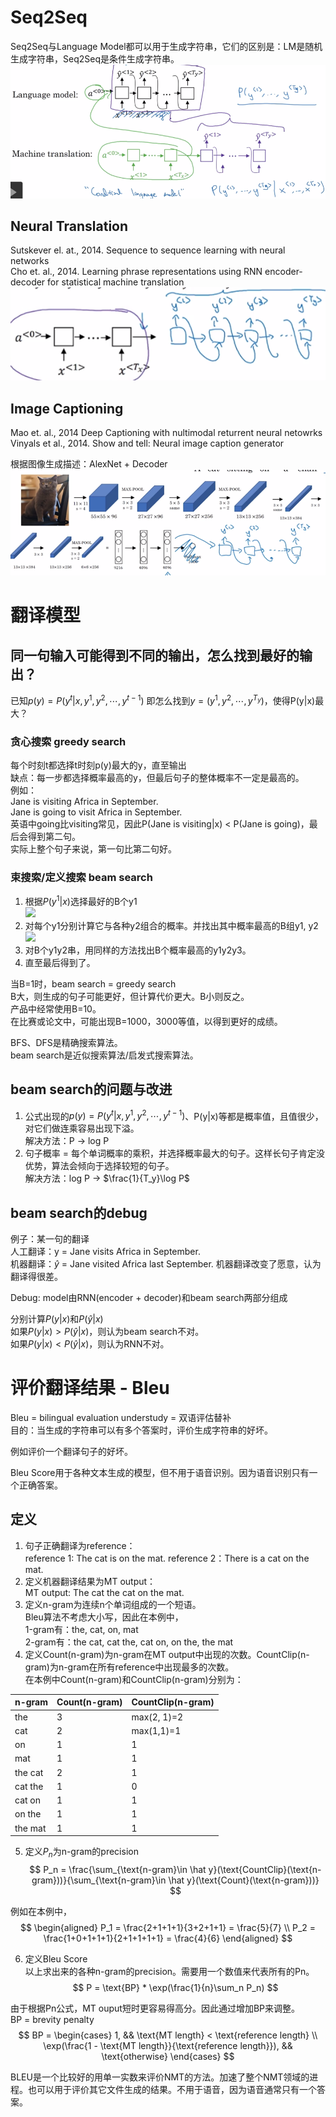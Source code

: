 # Seq2Seq

Seq2Seq与Language Model都可以用于生成字符串，它们的区别是：LM是随机生成字符串，Seq2Seq是条件生成字符串。  
![](/assets/53.png) 

## Neural Translation

Sutskever el. at., 2014. Sequence to sequence learning with neural networks  
Cho et. al., 2014. Learning phrase representations using RNN encoder-decoder for statistical machine translation  
![](/assets/51.png)  

## Image Captioning

Mao et. al., 2014 Deep Captioning with nultimodal returrent neural netowrks  
Vinyals et al., 2014. Show and tell: Neural image caption generator  

根据图像生成描述：AlexNet + Decoder  
![](/assets/52.png)

# 翻译模型

## 同一句输入可能得到不同的输出，怎么找到最好的输出？  

已知$p(y) = P(y^t|x, y^1, y^2, \cdots, y^{t-1})$
即怎么找到$y = (y^1, y^2, \cdots, y^{T_y})$，使得P(y|x)最大？  

### 贪心搜索 greedy search

每个时刻t都选择t时刻p(y)最大的y，直至输出<EOS>  
缺点：每一步都选择概率最高的y，但最后句子的整体概率不一定是最高的。  
例如：  
Jane is visiting Africa in September.   
Jane is going to visit Africa in September.  
英语中going比visiting常见，因此P(Jane is visiting|x) < P(Jane is going)，最后会得到第二句。  
实际上整个句子来说，第一句比第二句好。  

### 束搜索/定义搜索 beam search  

1. 根据$P(y^1|x)$选择最好的B个y1  
![](/assets/images/Chapter10/54.png)   
2. 对每个y1分别计算它与各种y2组合的概率。并找出其中概率最高的B组y1, y2  
![](/assets/images/Chapter10/55.png)   
3. 对B个y1y2串，用同样的方法找出B个概率最高的y1y2y3。  
4. 直至最后得到了<EOS>。  

当B=1时，beam search = greedy search  
B大，则生成的句子可能更好，但计算代价更大。B小则反之。  
产品中经常使用B=10。  
在比赛或论文中，可能出现B=1000，3000等值，以得到更好的成绩。  

BFS、DFS是精确搜索算法。  
beam search是近似搜索算法/启发式搜索算法。  

## beam search的问题与改进

1. 公式出现的$p(y) = P(y^t|x, y^1, y^2, \cdots, y^{t-1})$、P(y|x)等都是概率值，且值很少，对它们做连乘容易出现下溢。  
解决方法：P -> log P  
2. 句子概率 = 每个单词概率的乘积，并选择概率最大的句子。这样长句子肯定没优势，算法会倾向于选择较短的句子。  
解决方法：log P -> $\frac{1}{T_y}\log P$

## beam search的debug

例子：某一句的翻译  
人工翻译：y = Jane visits Africa in September.  
机器翻译：$\hat y$ = Jane visited Africa last September. 
机器翻译改变了愿意，认为翻译得很差。  

Debug: 
model由RNN(encoder + decoder)和beam search两部分组成  

分别计算$P(y|x)$和$P(\hat y|x)$  
如果$P(y|x) > P(\hat y|x)$，则认为beam search不对。  
如果$P(y|x) < P(\hat y|x)$，则认为RNN不对。  

# 评价翻译结果 - Bleu

Bleu = bilingual evaluation understudy = 双语评估替补   
目的：当生成的字符串可以有多个答案时，评价生成字符串的好坏。  

例如评价一个翻译句子的好坏。  

Bleu Score用于各种文本生成的模型，但不用于语音识别。因为语音识别只有一个正确答案。  

## 定义

1. 句子正确翻译为reference：  
reference 1: The cat is on the mat. 
reference 2：There is a cat on the mat. 
2. 定义机器翻译结果为MT output：  
MT output: The cat the cat on the mat.  
3. 定义n-gram为连续n个单词组成的一个短语。  
Bleu算法不考虑大小写，因此在本例中，  
1-gram有：the, cat, on, mat  
2-gram有：the cat, cat the, cat on, on the, the mat  
4. 定义Count(n-gram)为n-gram在MT output中出现的次数。CountClip(n-gram)为n-gram在所有reference中出现最多的次数。  
在本例中Count(n-gram)和CountClip(n-gram)分别为：  

|n-gram|Count(n-gram)|CountClip(n-gram)|
|---|---|---|
|the|3|max(2, 1)=2|
|cat|2|max(1,1)=1|
|on|1|1|
|mat|1|1|
|the cat|2|1|
|cat the|1|0|
|cat on|1|1|
|on the|1|1|
|the mat|1|1|

5. 定义$P_n$为n-gram的precision  
$$
P_n = \frac{\sum_{\text{n-gram}\in \hat y}(\text{CountClip}(\text{n-gram}))}{\sum_{\text{n-gram}\in \hat y}(\text{Count}(\text{n-gram}))}
$$

例如在本例中，  
$$
\begin{aligned}
P_1 = \frac{2+1+1+1}{3+2+1+1} = \frac{5}{7} \\
P_2 = \frac{1+0+1+1+1}{2+1+1+1+1} = \frac{4}{6}
\end{aligned}
$$

6. 定义Bleu Score  
以上求出来的各种n-gram的precision。需要用一个数值来代表所有的Pn。  
$$
P = \text{BP} * \exp(\frac{1}{n}\sum_n P_n)
$$

由于根据Pn公式，MT ouput短时更容易得高分。因此通过增加BP来调整。  
BP = brevity penalty  
$$
BP = 
\begin{cases}
1, && \text{MT length} < \text{reference length} \\
\exp(\frac{1 - \text{MT length}}{\text{reference length}}), && \text{otherwise}
\end{cases}
$$

BLEU是一个比较好的用单一实数来评价NMT的方法。加速了整个NMT领域的进程。也可以用于评价其它文件生成的结果。不用于语音，因为语音通常只有一个答案。  